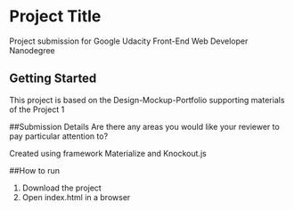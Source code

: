 # Project Title 
Project submission for Google Udacity Front-End Web Developer Nanodegree 
## Getting Started
This project is based on the Design-Mockup-Portfolio supporting materials of the Project 1

##Submission Details
Are there any areas you would like your reviewer to pay particular attention to?

Created using framework Materialize and Knockout.js

##How to run
1. Download the project
2. Open index.html in a browser

